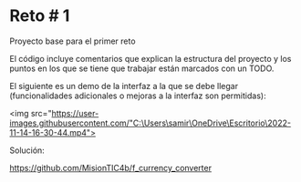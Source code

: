 # Reto # 1

Proyecto base para el primer reto

El código incluye comentarios que explican la estructura del proyecto y los puntos en los que se tiene que trabajar están marcados con un TODO. 

El siguiente es un demo de la interfaz a la que se debe llegar (funcionalidades adicionales o mejoras a la interfaz son permitidas):

<img src="https://user-images.githubusercontent.com/"C:\Users\samir\OneDrive\Escritorio\2022-11-14-16-30-44.mp4">

Solución:

https://github.com/MisionTIC4b/f_currency_converter
